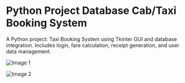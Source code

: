 # Python Project Database Cab/Taxi Booking System

A Python project: Taxi Booking System using Tkinter GUI and database integration. Includes login, fare calculation, receipt generation, and user data management.

![Image 1](https://github.com/user-attachments/assets/ddb771a7-2eda-4b48-a2e0-c677dfb0559e)

![Image 2](https://github.com/user-attachments/assets/6fe89749-6e0b-4055-88a0-33b5f068e5ba)

